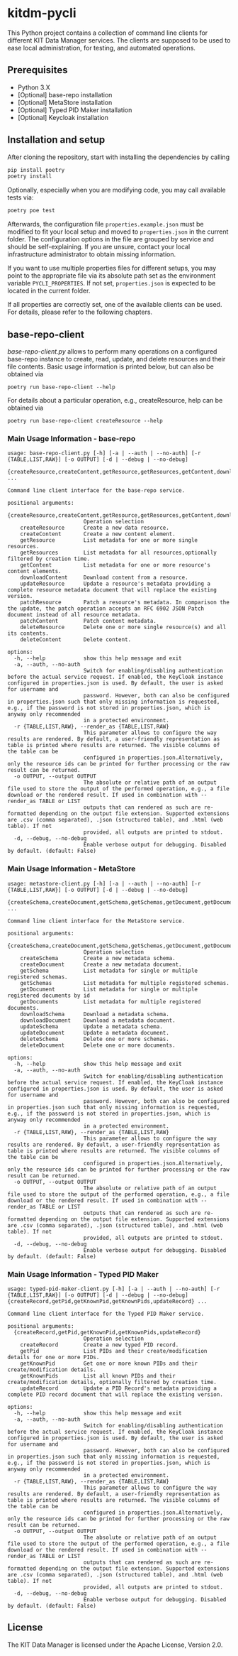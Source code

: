 # kitdm-pycli
This Python project contains a collection of command line clients for different KIT Data Manager services. The clients
are supposed to be used to ease local administration, for testing, and automated operations.

## Prerequisites

* Python 3.X
* [Optional] base-repo installation
* [Optional] MetaStore installation
* [Optional] Typed PID Maker installation
* [Optional] Keycloak installation

## Installation and setup

After cloning the repository, start with installing the dependencies by calling

```bash
pip install poetry
poetry install
```

Optionally, especially when you are modifying code, you may call available tests via:

```bash
poetry poe test
```

Afterwards, the configuration file `properties.example.json` must be modified to fit your local setup and moved to
`properties.json` in the current folder. The configuration options in the file are grouped by service and should be
self-explaining. If you are unsure, contact your local infrastructure administrator to obtain missing information.

If you want to use multiple properties files for different setups, you may point to the appropriate file via its
absolute path set as the environment variable `PYCLI_PROPERTIES`. If not set, `properties.json` is expected to be
located in the current folder.

If all properties are correctly set, one of the available clients can be used. For details, please refer to the
following chapters.

## base-repo-client

*base-repo-client.py* allows to perform many operations on a configured base-repo instance to create, read, update,
and delete resources and their file contents. Basic usage information is printed below, but can also be obtained via

```commandline
poetry run base-repo-client --help
```

For details about a particular operation, e.g., createResource, help can be obtained via

```commandline
poetry run base-repo-client createResource --help
```

### Main Usage Information - base-repo

```commandline
usage: base-repo-client.py [-h] [-a | --auth | --no-auth] [-r {TABLE,LIST,RAW}] [-o OUTPUT] [-d | --debug | --no-debug]
                           {createResource,createContent,getResource,getResources,getContent,downloadContent,updateResource,patchResource,patchContent,deleteResource,deleteContent} ...

Command line client interface for the base-repo service.

positional arguments:
  {createResource,createContent,getResource,getResources,getContent,downloadContent,updateResource,patchResource,patchContent,deleteResource,deleteContent}
                        Operation selection
    createResource      Create a new data resource.
    createContent       Create a new content element.
    getResource         List metadata for one or more single resources.
    getResources        List metadata for all resources,optionally filtered by creation time.
    getContent          List metadata for one or more resource's content elements.
    downloadContent     Download content from a resource.
    updateResource      Update a resource's metadata providing a complete resource metadata document that will replace the existing version.
    patchResource       Patch a resource's metadata. In comparison the the update, the patch operation accepts an RFC 6902 JSON Patch document instead of all resource metadata.
    patchContent        Patch content metadata.
    deleteResource      Delete one or more single resource(s) and all its contents.
    deleteContent       Delete content.

options:
  -h, --help            show this help message and exit
  -a, --auth, --no-auth
                        Switch for enabling/disabling authentication before the actual service request. If enabled, the KeyCloak instance configured in properties.json is used. By default, the user is asked for username and
                        password. However, both can also be configured in properties.json such that only missing information is requested, e.g., if the password is not stored in properties.json, which is anyway only recommended
                        in a protected environment.
  -r {TABLE,LIST,RAW}, --render_as {TABLE,LIST,RAW}
                        This parameter allows to configure the way results are rendered. By default, a user-friendly representation as table is printed where results are returned. The visible columns of the table can be
                        configured in properties.json.Alternatively, only the resource ids can be printed for further processing or the raw result can be returned.
  -o OUTPUT, --output OUTPUT
                        The absolute or relative path of an output file used to store the output of the performed operation, e.g., a file download or the rendered result. If used in combination with --render_as TABLE or LIST
                        outputs that can rendered as such are re-formatted depending on the output file extension. Supported extensions are .csv (comma separated), .json (structured table), and .html (web table). If not
                        provided, all outputs are printed to stdout.
  -d, --debug, --no-debug
                        Enable verbose output for debugging. Disabled by default. (default: False)
```

### Main Usage Information - MetaStore

```commandline
usage: metastore-client.py [-h] [-a | --auth | --no-auth] [-r {TABLE,LIST,RAW}] [-o OUTPUT] [-d | --debug | --no-debug]
                           {createSchema,createDocument,getSchema,getSchemas,getDocument,getDocuments,downloadSchema,downloadDocument,updateSchema,updateDocument,deleteSchema,deleteDocument} ...

Command line client interface for the MetaStore service.

positional arguments:
  {createSchema,createDocument,getSchema,getSchemas,getDocument,getDocuments,downloadSchema,downloadDocument,updateSchema,updateDocument,deleteSchema,deleteDocument}
                        Operation selection
    createSchema        Create a new metadata schema.
    createDocument      Create a new metadata document.
    getSchema           List metadata for single or multiple registered schemas.
    getSchemas          List metadata for multiple registered schemas.
    getDocument         List metadata for single or multiple registered documents by id
    getDocuments        List metadata for multiple registered documents.
    downloadSchema      Download a metadata schema.
    downloadDocument    Download a metadata document.
    updateSchema        Update a metadata schema.
    updateDocument      Update a metadata document.
    deleteSchema        Delete one or more schemas.
    deleteDocument      Delete one or more documents.

options:
  -h, --help            show this help message and exit
  -a, --auth, --no-auth
                        Switch for enabling/disabling authentication before the actual service request. If enabled, the KeyCloak instance configured in properties.json is used. By default, the user is asked for username and
                        password. However, both can also be configured in properties.json such that only missing information is requested, e.g., if the password is not stored in properties.json, which is anyway only recommended
                        in a protected environment.
  -r {TABLE,LIST,RAW}, --render_as {TABLE,LIST,RAW}
                        This parameter allows to configure the way results are rendered. By default, a user-friendly representation as table is printed where results are returned. The visible columns of the table can be
                        configured in properties.json.Alternatively, only the resource ids can be printed for further processing or the raw result can be returned.
  -o OUTPUT, --output OUTPUT
                        The absolute or relative path of an output file used to store the output of the performed operation, e.g., a file download or the rendered result. If used in combination with --render_as TABLE or LIST
                        outputs that can rendered as such are re-formatted depending on the output file extension. Supported extensions are .csv (comma separated), .json (structured table), and .html (web table). If not
                        provided, all outputs are printed to stdout.
  -d, --debug, --no-debug
                        Enable verbose output for debugging. Disabled by default. (default: False)
```

### Main Usage Information - Typed PID Maker

```commandline
usage: typed-pid-maker-client.py [-h] [-a | --auth | --no-auth] [-r {TABLE,LIST,RAW}] [-o OUTPUT] [-d | --debug | --no-debug] {createRecord,getPid,getKnownPid,getKnownPids,updateRecord} ...

Command line client interface for the Typed PID Maker service.

positional arguments:
  {createRecord,getPid,getKnownPid,getKnownPids,updateRecord}
                        Operation selection
    createRecord        Create a new typed PID record.
    getPid              List PIDs and their create/modification details for one or more PIDs.
    getKnownPid         Get one or more known PIDs and their create/modification details.
    getKnownPids        List all known PIDs and their create/modification details, optionally filtered by creation time.
    updateRecord        Update a PID Record's metadata providing a complete PID record document that will replace the existing version.

options:
  -h, --help            show this help message and exit
  -a, --auth, --no-auth
                        Switch for enabling/disabling authentication before the actual service request. If enabled, the KeyCloak instance configured in properties.json is used. By default, the user is asked for username and
                        password. However, both can also be configured in properties.json such that only missing information is requested, e.g., if the password is not stored in properties.json, which is anyway only recommended
                        in a protected environment.
  -r {TABLE,LIST,RAW}, --render_as {TABLE,LIST,RAW}
                        This parameter allows to configure the way results are rendered. By default, a user-friendly representation as table is printed where results are returned. The visible columns of the table can be
                        configured in properties.json.Alternatively, only the resource ids can be printed for further processing or the raw result can be returned.
  -o OUTPUT, --output OUTPUT
                        The absolute or relative path of an output file used to store the output of the performed operation, e.g., a file download or the rendered result. If used in combination with --render_as TABLE or LIST
                        outputs that can rendered as such are re-formatted depending on the output file extension. Supported extensions are .csv (comma separated), .json (structured table), and .html (web table). If not
                        provided, all outputs are printed to stdout.
  -d, --debug, --no-debug
                        Enable verbose output for debugging. Disabled by default. (default: False)
```

## License

The KIT Data Manager is licensed under the Apache License, Version 2.0.
